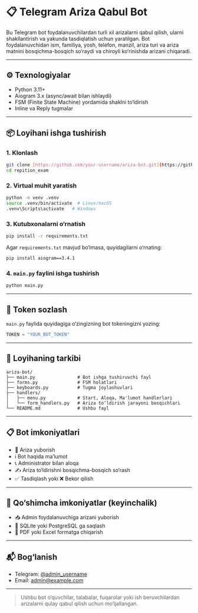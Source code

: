 # 📋 Telegram Ariza Qabul Bot

Bu Telegram bot foydalanuvchilardan turli xil arizalarni qabul qilish, ularni shakllantirish va yakunda tasdiqlatish uchun yaratilgan. Bot foydalanuvchidan ism, familiya, yosh, telefon, manzil, ariza turi va ariza matnini bosqichma-bosqich so‘raydi va chiroyli ko‘rinishda arizani chiqaradi.

---

## ⚙️ Texnologiyalar

* Python 3.11+
* Aiogram 3.x (async/await bilan ishlaydi)
* FSM (Finite State Machine) yordamida shaklni to‘ldirish
* Inline va Reply tugmalar

---

## 📦 Loyihani ishga tushirish

### 1. Klonlash

```bash
git clone [https://github.com/your-username/ariza-bot.git](https://github.com/nematovN/repition_exam_1.git)
cd repition_exam
```

### 2. Virtual muhit yaratish

```bash
python -m venv .venv
source .venv/bin/activate  # Linux/macOS
.venv\Scripts\activate   # Windows
```

### 3. Kutubxonalarni o‘rnatish

```bash
pip install -r requirements.txt
```

Agar `requirements.txt` mavjud bo‘lmasa, quyidagilarni o‘rnating:

```bash
pip install aiogram==3.4.1
```

### 4. `main.py` faylini ishga tushirish

```bash
python main.py
```

---

## 🔑 Token sozlash

`main.py` faylida quyidagiga o‘zingizning bot tokeningizni yozing:

```python
TOKEN = "YOUR_BOT_TOKEN"
```

---

## 🧹 Loyihaning tarkibi

```
ariza-bot/
├── main.py                # Bot ishga tushiruvchi fayl
├── forms.py               # FSM holatlari
├── keyboards.py           # Tugma joylashuvlari
├── handlers/
│   ├── menu.py            # Start, Aloqa, Ma'lumot handlerlari
│   └── form_handlers.py   # Ariza to‘ldirish jarayoni bosqichlari
└── README.md              # Ushbu fayl
```

---

## 📋 Bot imkoniyatlari

* 📄 Ariza yuborish
* ℹ️ Bot haqida ma’lumot
* 📞 Administrator bilan aloqa
* ✍️ Ariza to‘ldirishni bosqichma-bosqich so‘rash
* ✅ Tasdiqlash yoki ❌ Bekor qilish

---

## 🔐 Qo‘shimcha imkoniyatlar (keyinchalik)

* 📥 Admin foydalanuvchiga arizani yuborish
* 📄 SQLite yoki PostgreSQL ga saqlash
* 📄 PDF yoki Excel formatga chiqarish

---

## 📬 Bog‘lanish

* Telegram: [@admin\_username](https://t.me/admin_username)
* Email: [admin@example.com](mailto:admin@example.com)

---

> Ushbu bot o‘quvchilar, talabalar, fuqarolar yoki ish beruvchilardan arizalarni qulay qabul qilish uchun mo‘ljallangan.
